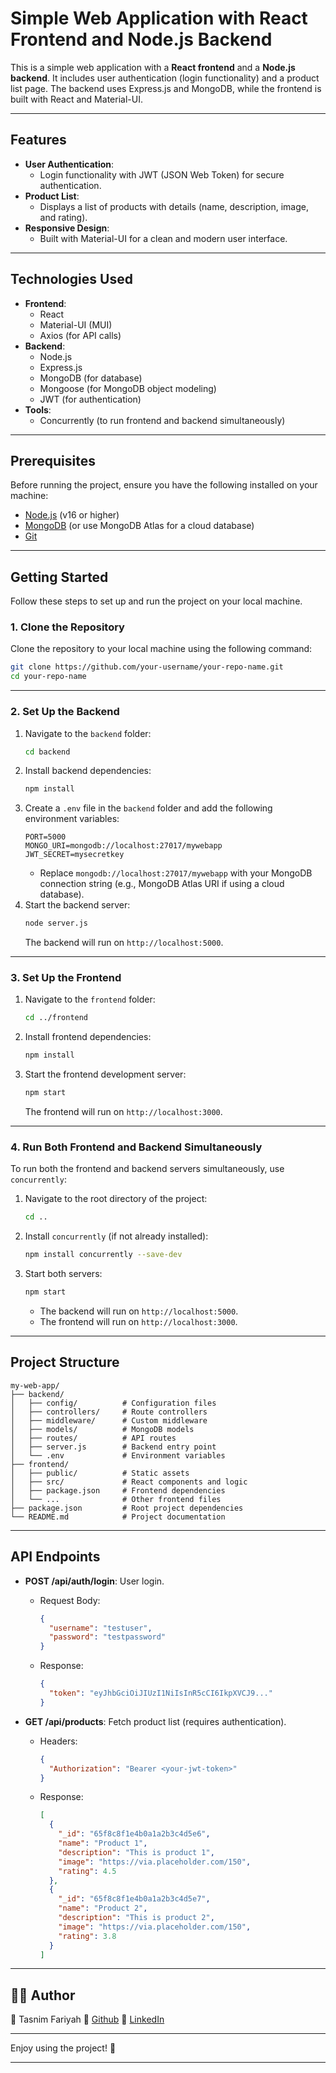 # **Simple Web Application with React Frontend and Node.js Backend**

This is a simple web application with a **React frontend** and a **Node.js backend**. It includes user authentication (login functionality) and a product list page. The backend uses Express.js and MongoDB, while the frontend is built with React and Material-UI.

---

## **Features**
- **User Authentication**:
  - Login functionality with JWT (JSON Web Token) for secure authentication.
- **Product List**:
  - Displays a list of products with details (name, description, image, and rating).
- **Responsive Design**:
  - Built with Material-UI for a clean and modern user interface.

---

## **Technologies Used**
- **Frontend**:
  - React
  - Material-UI (MUI)
  - Axios (for API calls)
- **Backend**:
  - Node.js
  - Express.js
  - MongoDB (for database)
  - Mongoose (for MongoDB object modeling)
  - JWT (for authentication)
- **Tools**:
  - Concurrently (to run frontend and backend simultaneously)

---

## **Prerequisites**
Before running the project, ensure you have the following installed on your machine:
- [Node.js](https://nodejs.org/) (v16 or higher)
- [MongoDB](https://www.mongodb.com/try/download/community) (or use MongoDB Atlas for a cloud database)
- [Git](https://git-scm.com/)

---

## **Getting Started**

Follow these steps to set up and run the project on your local machine.

### **1. Clone the Repository**
Clone the repository to your local machine using the following command:
```bash
git clone https://github.com/your-username/your-repo-name.git
cd your-repo-name
```

---

### **2. Set Up the Backend**
1. Navigate to the `backend` folder:
   ```bash
   cd backend
   ```
2. Install backend dependencies:
   ```bash
   npm install
   ```
3. Create a `.env` file in the `backend` folder and add the following environment variables:
   ```env
   PORT=5000
   MONGO_URI=mongodb://localhost:27017/mywebapp
   JWT_SECRET=mysecretkey
   ```
   - Replace `mongodb://localhost:27017/mywebapp` with your MongoDB connection string (e.g., MongoDB Atlas URI if using a cloud database).
4. Start the backend server:
   ```bash
   node server.js
   ```
   The backend will run on `http://localhost:5000`.

---

### **3. Set Up the Frontend**
1. Navigate to the `frontend` folder:
   ```bash
   cd ../frontend
   ```
2. Install frontend dependencies:
   ```bash
   npm install
   ```
3. Start the frontend development server:
   ```bash
   npm start
   ```
   The frontend will run on `http://localhost:3000`.

---

### **4. Run Both Frontend and Backend Simultaneously**
To run both the frontend and backend servers simultaneously, use `concurrently`:
1. Navigate to the root directory of the project:
   ```bash
   cd ..
   ```
2. Install `concurrently` (if not already installed):
   ```bash
   npm install concurrently --save-dev
   ```
3. Start both servers:
   ```bash
   npm start
   ```
   - The backend will run on `http://localhost:5000`.
   - The frontend will run on `http://localhost:3000`.

---

## **Project Structure**
```
my-web-app/
├── backend/
│   ├── config/          # Configuration files
│   ├── controllers/     # Route controllers
│   ├── middleware/      # Custom middleware
│   ├── models/          # MongoDB models
│   ├── routes/          # API routes
│   ├── server.js        # Backend entry point
│   └── .env             # Environment variables
├── frontend/
│   ├── public/          # Static assets
│   ├── src/             # React components and logic
│   ├── package.json     # Frontend dependencies
│   └── ...              # Other frontend files
├── package.json         # Root project dependencies
└── README.md            # Project documentation
```

---

## **API Endpoints**
- **POST /api/auth/login**: User login.
  - Request Body:
    ```json
    {
      "username": "testuser",
      "password": "testpassword"
    }
    ```
  - Response:
    ```json
    {
      "token": "eyJhbGciOiJIUzI1NiIsInR5cCI6IkpXVCJ9..."
    }
    ```

- **GET /api/products**: Fetch product list (requires authentication).
  - Headers:
    ```json
    {
      "Authorization": "Bearer <your-jwt-token>"
    }
    ```
  - Response:
    ```json
    [
      {
        "_id": "65f8c8f1e4b0a1a2b3c4d5e6",
        "name": "Product 1",
        "description": "This is product 1",
        "image": "https://via.placeholder.com/150",
        "rating": 4.5
      },
      {
        "_id": "65f8c8f1e4b0a1a2b3c4d5e7",
        "name": "Product 2",
        "description": "This is product 2",
        "image": "https://via.placeholder.com/150",
        "rating": 3.8
      }
    ]
    ```

---


## 👨‍💻 Author
👤 Tasnim Fariyah
🔗 [Github](https://github.com/tfariyah31)
🔗 [LinkedIn](https://www.linkedin.com/in/tasnim-fariyah/)

---

Enjoy using the project! 🚀

---
